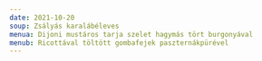 ```yaml
---
date: 2021-10-20
soup: Zsályás karalábéleves
menua: Dijoni mustáros tarja szelet hagymás tört burgonyával
menub: Ricottával töltött gombafejek paszternákpürével
---
```

